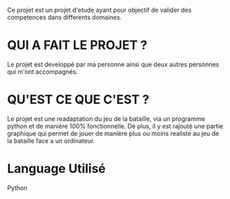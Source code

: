 Ce projet est un projet d'etude ayant pour objectif de valider des competences dans differents domaines.

QUI A FAIT LE PROJET ?
==================================================

Le projet est developpé par ma personne ainsi que deux autres personnes qui m'ont accompagnés.

QU'EST CE QUE C'EST ?
==================================================

Le projet est une readaptation du jeu de la bataille, via un programme python et de manière 100% fonctionnelle. De plus, il y est rajouté une partie graphique qui permet de jouer de manière plus ou moins realiste au jeu de la bataille face a un ordinateur.

Language Utilisé
==================================================

Python

